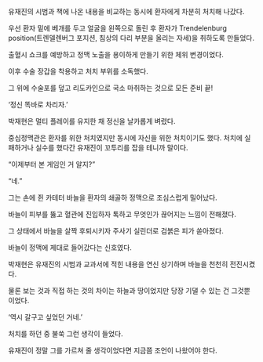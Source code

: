 유재진의 시범과 책에 나온 내용을 비교하는 동시에 환자에게 차분히 처치해 나갔다.

우선 환자 밑에 베개를 두고 얼굴을 왼쪽으로 돌린 후 환자가 Trendelenburg position(트렌델렌버그 포지션, 침상의 다리 부분을 올리는 자세)을 취하도록 만들었다.

출혈시 쇼크를 예방하고 정맥 노출을 용이하게 만들기 위한 체위 변경이었다.

이후 수술 장갑을 착용하고 처치 부위를 소독했다.

그 위에 수술포를 덮고 리도카인으로 국소 마취하는 것으로 모든 준비 끝!

‘정신 똑바로 차리자.’

박재현은 멀티 플레이를 유지한 채 정신을 날카롭게 벼렸다.

중심정맥관은 환자를 위한 처치였지만 동시에 자신을 위한 처치이기도 했다. 처치에 실패하거나 실수를 했다간 유재진이 꼬투리를 잡을 테니까 말이다.

“이제부터 본 게임인 거 알지?”

“네.”

그는 손에 쥔 카테터 바늘을 환자의 쇄골하 정맥으로 조심스럽게 밀어났다.

바늘이 피부를 뚫고 혈관에 진입하자 톡하고 무엇인가 끊어지는 느낌이 전해졌다.

그 상태에서 바늘을 살짝 후퇴시키자 주사기 실린더로 검붉은 피가 쏟아졌다.

바늘이 정맥에 제대로 들어갔다는 신호였다.

박재현은 유재진의 시범과 교과서에 적힌 내용을 연신 상기하며 바늘을 천천히 전진시켰다.

물론 보는 것과 직접 하는 것의 차이는 하늘과 땅이었지만 당장 기댈 수 있는 건 그것뿐이었다.

‘역시 갈구고 싶었던 거네.’

처치를 하던 중 불쑥 그런 생각이 들었다.

유재진이 정말 그를 가르쳐 줄 생각이었다면 지금쯤 조언이 나왔어야 한다.